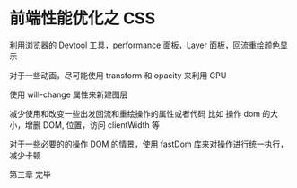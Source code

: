 # 前端性能优化之 CSS

利用浏览器的 Devtool 工具，performance 面板，Layer 面板，回流重绘颜色显示

对于一些动画，尽可能使用 transform 和 opacity 来利用 GPU

使用 will-change 属性来新建图层

减少使用和改变一些出发回流和重绘操作的属性或者代码
比如 操作 dom 的大小，增删 DOM, 位置，访问 clientWidth 等

对于一些必要的的操作 DOM 的情景，使用 fastDom 库来对操作进行统一执行，减少卡顿

第三章 完毕
